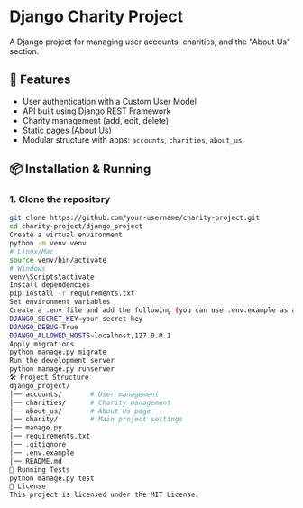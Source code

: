 # Django Charity Project

A Django project for managing user accounts, charities, and the "About Us" section.

## 🚀 Features
- User authentication with a Custom User Model
- API built using Django REST Framework
- Charity management (add, edit, delete)
- Static pages (About Us)
- Modular structure with apps: `accounts`, `charities`, `about_us`

## 📦 Installation & Running

### 1. Clone the repository
```bash
git clone https://github.com/your-username/charity-project.git
cd charity-project/django_project
Create a virtual environment
python -m venv venv
# Linux/Mac
source venv/bin/activate
# Windows
venv\Scripts\activate
Install dependencies
pip install -r requirements.txt
Set environment variables
Create a .env file and add the following (you can use .env.example as a template):
DJANGO_SECRET_KEY=your-secret-key
DJANGO_DEBUG=True
DJANGO_ALLOWED_HOSTS=localhost,127.0.0.1
Apply migrations
python manage.py migrate
Run the development server
python manage.py runserver
🛠 Project Structure
django_project/
│── accounts/       # User management
│── charities/      # Charity management
│── about_us/       # About Us page
│── charity/        # Main project settings
│── manage.py
│── requirements.txt
│── .gitignore
│── .env.example
│── README.md
🧪 Running Tests
python manage.py test
📄 License
This project is licensed under the MIT License.
